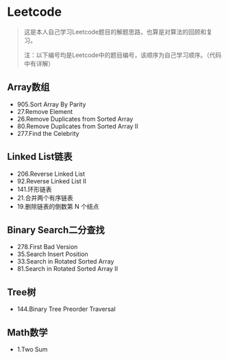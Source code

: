 # Leetcode
> 这是本人自己学习Leetcode题目的解题思路，也算是对算法的回顾和复习。
>
> 注：以下编号均是Leetcode中的题目编号，该顺序为自己学习顺序。（代码中有详解）



## Array数组

- 905.Sort Array By Parity
- 27.Remove Element
- 26.Remove Duplicates from Sorted Array
- 80.Remove Duplicates from Sorted Array II
- 277.Find the Celebrity


## Linked List链表

- 206.Reverse Linked List
- 92.Reverse Linked List II
- 141.环形链表
- 21.合并两个有序链表
- 19.删除链表的倒数第 N 个结点


## Binary Search二分查找
- 278.First Bad Version
- 35.Search Insert Position
- 33.Search in Rotated Sorted Array
- 81.Search in Rotated Sorted Array II

## Tree树
- 144.Binary Tree Preorder Traversal

## Math数学
- 1.Two Sum




